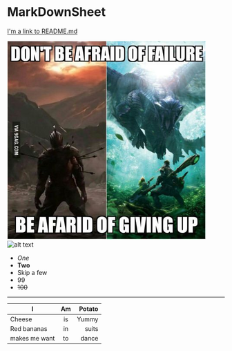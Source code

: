 # MarkDownSheet
[I'm a link to README.md](./README.md)


![alt text](./DankSoul.jpg "Dark Souls Meme 1")
![alt text](https://vignette.wikia.nocookie.net/steven-universe/images/a/ac/Bloodborne_vs_dark_souls_by_tikoriko-d8p402p.jpg/revision/latest/scale-to-width-down/640?cb=20150528163314 "Dark Souls Meme 2")



* _One_
* **Two**
* Skip a few
* 99
* ~~100~~



___


| I             | Am            |Potato |
| ------------- |:-------------:| -----:|
| Cheese        | is            | Yummy |
| Red bananas   | in            | suits |
| makes me want | to            | dance |
